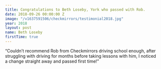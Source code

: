 ```yaml
---
title: Congratulations to Beth Loseby, York who passed with Rob.
date: 2018-09-26 00:00:00 Z
image: "/v1637591506/checkmirrors/testimonial2018.jpg"
year: 2018
layout: post
name: Beth Loseby
firstTime: true
---
```


“Couldn’t recommend Rob from Checkmirrors driving school enough, after struggling with driving for months before taking lessons with him, I noticed a change straight away and passed first time!”
